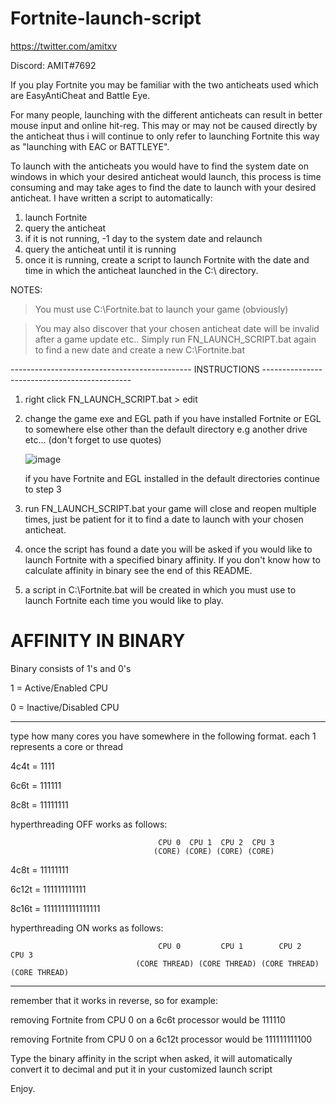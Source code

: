 # Fortnite-launch-script 

https://twitter.com/amitxv

Discord: AMIT#7692

If you play Fortnite you may be familiar with the two anticheats used which are EasyAntiCheat and Battle Eye.

For many people, launching with the different anticheats can result in better mouse input and online hit-reg. This may or may not be caused directly by the anticheat thus i will continue to only refer to launching Fortnite this way as "launching with EAC or BATTLEYE". 

To launch with the anticheats you would have to find the system date on windows in which your desired anticheat would launch, this process is time consuming and may take ages to find the date to launch with your desired anticheat. I have written a script to automatically: 

1) launch Fortnite 
2) query the anticheat 
3) if it is not running, -1 day to the system date and relaunch
4) query the anticheat until it is running
5) once it is running, create a script to launch Fortnite with the date and time in which the anticheat launched in the C:\ directory.

NOTES: 

> You must use C:\Fortnite.bat to launch your game (obviously)

> You may also discover that your chosen anticheat date will be invalid after a game update etc.. Simply run FN_LAUNCH_SCRIPT.bat again to find a new date and create a new    C:\Fortnite.bat

--------------------------------------------- INSTRUCTIONS ---------------------------------------------

1) right click FN_LAUNCH_SCRIPT.bat > edit

2) change the game exe and EGL path if you have installed Fortnite or EGL to somewhere else other than the default directory e.g another drive etc... (don't forget to use quotes) 

   ![image](https://user-images.githubusercontent.com/86924251/129871634-120f2dad-322a-4807-9da6-5e6d98f276fa.png)

   if you have Fortnite and EGL installed in the default directories continue to step 3
   
3) run FN_LAUNCH_SCRIPT.bat your game will close and reopen multiple times, just be patient for it to find a date to launch with your chosen anticheat.

4) once the script has found a date you will be asked if you would like to launch Fortnite with a specified binary affinity. If you don't know how to calculate affinity in binary    see the end of this README.

6) a script in C:\Fortnite.bat will be created in which you must use to launch Fortnite each time you would like to play.


# AFFINITY IN BINARY

Binary consists of 1's and 0's

1 = Active/Enabled CPU

0 = Inactive/Disabled CPU

------------------------------------------------------------------------------------------

type how many cores you have somewhere in the following format. each 1 represents a core or thread

4c4t = 1111

6c6t = 111111

8c8t = 11111111

hyperthreading OFF works as follows:

                                     CPU 0  CPU 1  CPU 2  CPU 3
                                    (CORE) (CORE) (CORE) (CORE)


4c8t = 11111111

6c12t = 111111111111

8c16t = 1111111111111111

hyperthreading ON works as follows:

                                     CPU 0         CPU 1        CPU 2         CPU 3
                                (CORE THREAD) (CORE THREAD) (CORE THREAD) (CORE THREAD)

------------------------------------------------------------------------------------------

remember that it works in reverse, so for example:

removing Fortnite from CPU 0 on a 6c6t processor would be 111110

removing Fortnite from CPU 0 on a 6c12t processor would be 111111111100

Type the binary affinity in the script when asked, it will automatically convert it to decimal and put it in your customized launch script

Enjoy.
